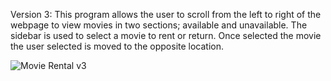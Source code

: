 Version 3: This program allows the user to scroll from the left to right of the webpage to view movies in two sections; available and unavailable. The sidebar is used to select a movie to rent or return. Once selected the movie the user selected is moved to the opposite location.

![Movie Rental v3](https://user-images.githubusercontent.com/62902638/78942209-2c434080-7a87-11ea-931b-1a1d1786dbe2.gif)